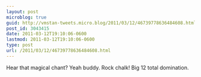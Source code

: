 ```yaml
---
layout: post
microblog: true
guid: http://vmstan-tweets.micro.blog/2011/03/12/46739778636484608.html
post_id: 3043415
date: 2011-03-12T19:10:06-0600
lastmod: 2011-03-12T19:10:06-0600
type: post
url: /2011/03/12/46739778636484608.html
---
```

Hear that magical chant? Yeah buddy. Rock chalk! Big 12 total domination.
